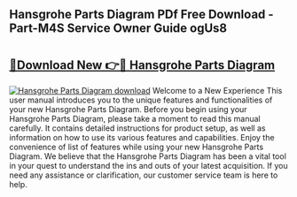 ## Hansgrohe Parts Diagram PDf Free Download - Part-M4S Service Owner Guide ogUs8

# <h2><a href="http://dfko1cx.blite.top/?on=Hansgrohe+Parts+Diagram">🔗Download New 👉🔴 Hansgrohe Parts Diagram</a></h2>

[![Hansgrohe Parts Diagram download](https://i.imgur.com/lujVjoI.png)](http://dfko1cx.blite.top/?on=Hansgrohe+Parts+Diagram)
Welcome to a New Experience This user manual introduces you to the unique features and functionalities of your new Hansgrohe Parts Diagram. Before you begin using your Hansgrohe Parts Diagram, please take a moment to read this manual carefully. It contains detailed instructions for product setup, as well as information on how to use its various features and capabilities. Enjoy the convenience of list of features while using your new Hansgrohe Parts Diagram. We believe that the Hansgrohe Parts Diagram has been a vital tool in your quest to understand the ins and outs of your latest acquisition. If you need any assistance or clarification, our customer service team is here to help.
